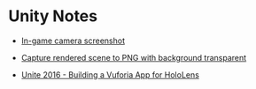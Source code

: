 # Unity Notes

* [In-game camera screenshot](https://www.youtube.com/watch?v=VzGSxOktF4k)
* [Capture rendered scene to PNG with background transparent]()

* [Unite 2016 - Building a Vuforia App for HoloLens](https://www.youtube.com/watch?v=EoG_CbWCWhw)
